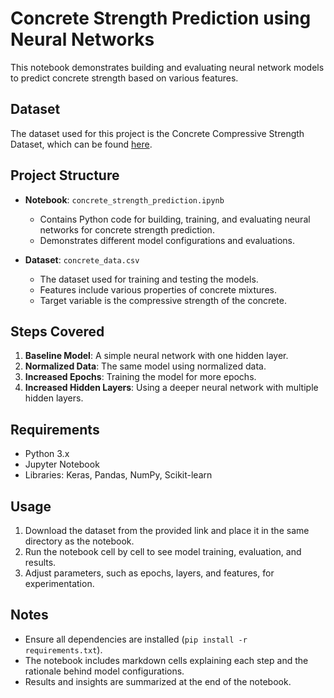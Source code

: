 # Concrete Strength Prediction using Neural Networks

This notebook demonstrates building and evaluating neural network models to predict concrete strength based on various features.

## Dataset
The dataset used for this project is the Concrete Compressive Strength Dataset, which can be found [here](https://cocl.us/concrete_data).

## Project Structure

- **Notebook**: `concrete_strength_prediction.ipynb`
  - Contains Python code for building, training, and evaluating neural networks for concrete strength prediction.
  - Demonstrates different model configurations and evaluations.

- **Dataset**: `concrete_data.csv`
  - The dataset used for training and testing the models.
  - Features include various properties of concrete mixtures.
  - Target variable is the compressive strength of the concrete.

## Steps Covered
1. **Baseline Model**: A simple neural network with one hidden layer.
2. **Normalized Data**: The same model using normalized data.
3. **Increased Epochs**: Training the model for more epochs.
4. **Increased Hidden Layers**: Using a deeper neural network with multiple hidden layers.

## Requirements
- Python 3.x
- Jupyter Notebook
- Libraries: Keras, Pandas, NumPy, Scikit-learn

## Usage
1. Download the dataset from the provided link and place it in the same directory as the notebook.
2. Run the notebook cell by cell to see model training, evaluation, and results.
3. Adjust parameters, such as epochs, layers, and features, for experimentation.

## Notes
- Ensure all dependencies are installed (`pip install -r requirements.txt`).
- The notebook includes markdown cells explaining each step and the rationale behind model configurations.
- Results and insights are summarized at the end of the notebook.
